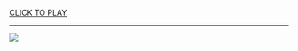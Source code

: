 
<a href="https://premium76.site?title=platformer_games_unblocked&ref=13M">CLICK TO PLAY</a></h3>
<hr>

<a href="https://premium76.site?title=platformer_games_unblocked&ref=13M"><img src="https://clearcache.store/games.png"></a>


